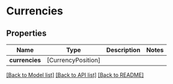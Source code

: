# Currencies

## Properties
Name | Type | Description | Notes
------------ | ------------- | ------------- | -------------
**currencies** | [CurrencyPosition] |  | 

[[Back to Model list]](../README.md#documentation-for-models) [[Back to API list]](../README.md#documentation-for-api-endpoints) [[Back to README]](../README.md)


